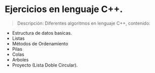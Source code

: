 # Ejercicios en lenguaje C++.

> Descripción: Diferentes algoritmos en lenguaje C++, contenido:
   - Estructura de datos basicas.
   - Listas
   - Métodos de Ordenamiento
   - Pilas
   - Colas
   - Arboles
   - Proyecto (Lista Doble Circular).


